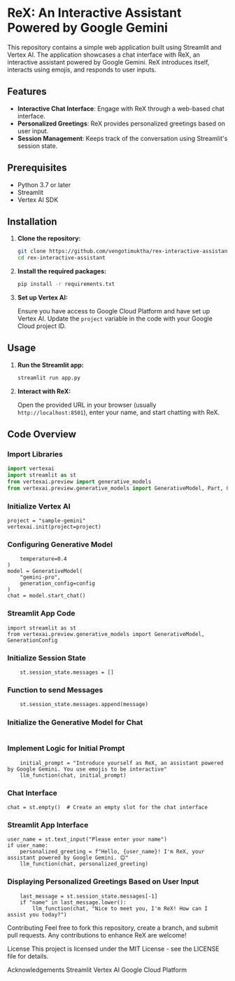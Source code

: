 # ReX: An Interactive Assistant Powered by Google Gemini

This repository contains a simple web application built using Streamlit and Vertex AI. The application showcases a chat interface with ReX, an interactive assistant powered by Google Gemini. ReX introduces itself, interacts using emojis, and responds to user inputs.

## Features

- **Interactive Chat Interface**: Engage with ReX through a web-based chat interface.
- **Personalized Greetings**: ReX provides personalized greetings based on user input.
- **Session Management**: Keeps track of the conversation using Streamlit's session state.

## Prerequisites

- Python 3.7 or later
- Streamlit
- Vertex AI SDK

## Installation

1. **Clone the repository:**

    ```bash
    git clone https://github.com/vengotimuktha/rex-interactive-assistant.git
    cd rex-interactive-assistant
    ```

2. **Install the required packages:**

    ```bash
    pip install -r requirements.txt
    ```

3. **Set up Vertex AI:**

    Ensure you have access to Google Cloud Platform and have set up Vertex AI. Update the `project` variable in the code with your Google Cloud project ID.

## Usage

1. **Run the Streamlit app:**

    ```bash
    streamlit run app.py
    ```

2. **Interact with ReX:**

    Open the provided URL in your browser (usually `http://localhost:8501`), enter your name, and start chatting with ReX.

## Code Overview

### Import Libraries

```python
import vertexai
import streamlit as st
from vertexai.preview import generative_models
from vertexai.preview.generative_models import GenerativeModel, Part, Content, ChatSession
```
### Initialize Vertex AI
```
project = "sample-gemini"
vertexai.init(project=project)
```
### Configuring Generative Model
```config = generative_models.GenerationConfig(
    temperature=0.4
)
model = GenerativeModel(
    "gemini-pro",
    generation_config=config
)
chat = model.start_chat()
```
### Streamlit App Code
```
import streamlit as st
from vertexai.preview.generative_models import GenerativeModel, GenerationConfig
```
### Initialize Session State
```if 'messages' not in st.session_state:
    st.session_state.messages = []
```
### Function to send Messages
```def llm_function(chat, message):
    st.session_state.messages.append(message)
```
### Initialize the Generative Model for Chat
```model = GenerativeModel("gemini-pro")
```

### Implement Logic for Initial Prompt
```if len(st.session_state.messages) == 0:
    initial_prompt = "Introduce yourself as ReX, an assistant powered by Google Gemini. You use emojis to be interactive"
    llm_function(chat, initial_prompt)
```
### Chat Interface
```chat = st.empty()  # Create an empty slot for the chat interface```

### Streamlit App Interface
```st.title("Welcome to ReX, Your Assistant")
user_name = st.text_input("Please enter your name")
if user_name:
    personalized_greeting = f"Hello, {user_name}! I'm ReX, your assistant powered by Google Gemini. 😊"
    llm_function(chat, personalized_greeting)
```
### Displaying Personalized Greetings Based on User Input
```if len(st.session_state.messages) > 1:
    last_message = st.session_state.messages[-1]
    if "name" in last_message.lower():
        llm_function(chat, "Nice to meet you, I'm ReX! How can I assist you today?")
```
Contributing
Feel free to fork this repository, create a branch, and submit pull requests. Any contributions to enhance ReX are welcome!

License
This project is licensed under the MIT License - see the LICENSE file for details.

Acknowledgements
Streamlit
Vertex AI
Google Cloud Platform


